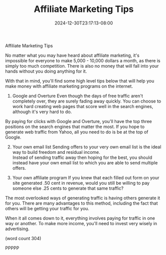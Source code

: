 ﻿---
title: "Affiliate Marketing Tips"
date: 2024-12-30T23:17:13-08:00
description: "Affiliate Marketing On The Internet Tips for Web Success"
featured_image: "/images/Affiliate Marketing On The Internet.jpg"
tags: ["Affiliate Marketing On The Internet"]
---

Affiliate Marketing Tips

No matter what you may have heard about affiliate
marketing, it's impossible for everyone to make
5,000 - 10,000 dollars a month, as there is simply
too much competition.  There is also no money that
will fall into your hands without you doing anything
for it.

With that in mind, you'll find some high level tips
below that will help you make money with affiliate
marketing programs on the internet.

1.  Google and Overture
Even though the days of free traffic aren't completely
over, they are surely fading away quickly.  You can
choose to work hard creating web pages that score
well in the search engines, although it's very hard 
to do.

By paying for clicks with Google and Overture, you'll
have the top three positions on the search engines 
that matter the most.  If you hope to generate web
traffic from Yahoo, all you need to do is be at the
top of Google.

2.  Your own email list
Sending offers to your very own email list is the 
ideal way to build freedom and residual income.  
Instead of sending traffic away then hoping for 
the best, you should instead have your own email 
list to which you are able to send multiple offers.

3.  Your own affiliate program
If you knew that each filled out form on your site
generated .50 cent in revenue, would you still be 
willing to pay someone else .25 cents to generate
that same traffic?

The most overlooked ways of generating traffic is
having others generate it for you.  There are many
advantages to this method, including the fact that
others will be getting your traffic for you.

When it all comes down to it, everything involves
paying for traffic in one way or another.  To 
make more income, you'll need to invest very
wisely in advertising.

(word count 304)

PPPPP
